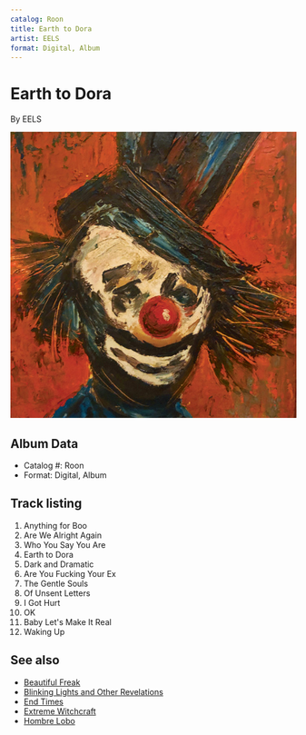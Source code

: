 ```yaml
---
catalog: Roon
title: Earth to Dora
artist: EELS
format: Digital, Album
---
```


# Earth to Dora

By EELS

![](../../assets/albumcovers/EELS-Earth_to_Dora.png)

## Album Data

- Catalog #: Roon
- Format: Digital, Album


## Track listing


1. Anything for Boo
2. Are We Alright Again
3. Who You Say You Are
4. Earth to Dora
5. Dark and Dramatic
6. Are You Fucking Your Ex
7. The Gentle Souls
8. Of Unsent Letters
9. I Got Hurt
10. OK
11. Baby Let's Make It Real
12. Waking Up


## See also

- [Beautiful Freak](Beautiful_Freak.md)
- [Blinking Lights and Other Revelations](Blinking_Lights_and_Other_Revelations.md)
- [End Times](End_Times.md)
- [Extreme Witchcraft](Extreme_Witchcraft.md)
- [Hombre Lobo](Hombre_Lobo.md)
